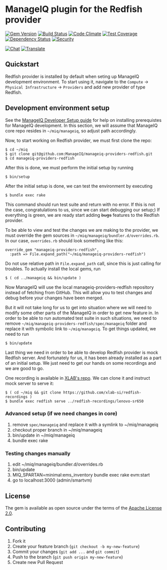 # ManageIQ plugin for the Redfish provider

[![Gem Version](https://badge.fury.io/rb/manageiq-providers-redfish.svg)](http://badge.fury.io/rb/manageiq-providers-redfish)
[![Build Status](https://travis-ci.org/ManageIQ/manageiq-providers-redfish.svg?branch=hammer)](https://travis-ci.org/ManageIQ/manageiq-providers-redfish)
[![Code Climate](https://codeclimate.com/github/ManageIQ/manageiq-providers-redfish.svg)](https://codeclimate.com/github/ManageIQ/manageiq-providers-redfish)
[![Test Coverage](https://codeclimate.com/github/ManageIQ/manageiq-providers-redfish/badges/coverage.svg)](https://codeclimate.com/github/ManageIQ/manageiq-providers-redfish/coverage)
[![Dependency Status](https://gemnasium.com/ManageIQ/manageiq-providers-redfish.svg)](https://gemnasium.com/ManageIQ/manageiq-providers-redfish)
[![Security](https://hakiri.io/github/ManageIQ/manageiq-providers-redfish/hammer.svg)](https://hakiri.io/github/ManageIQ/manageiq-providers-redfish/hammer)

[![Chat](https://badges.gitter.im/Join%20Chat.svg)](https://gitter.im/ManageIQ/manageiq-providers-redfish?utm_source=badge&utm_medium=badge&utm_campaign=pr-badge&utm_content=badge)
[![Translate](https://img.shields.io/badge/translate-zanata-blue.svg)](https://translate.zanata.org/zanata/project/view/manageiq-providers-redfish)


## Quickstart

Redfish provider is installed by default when seting up ManageIQ development
environment. To start using it, navigate to the `Compute` ->
`Physical Infrastructure` -> `Providers` and add new provider of type Redfish.


## Development environment setup

See the [ManageIQ Developer Setup guide][dev-setup] for help on installing
prerequistes for ManageIQ development. In this section, we will assume that
ManageIQ core repo resides in `~/miq/manageiq`, so adjust path accordingly.

   [dev-setup]: https://manageiq.org/docs/guides/developer_setup
                (ManageIQ developer setup)

Now, to start working on Redfish provider, we must first clone the repo:

    $ cd ~/miq
    $ git clone git@github.com:ManageIQ/manageiq-providers-redfish.git
    $ cd manageiq-providers-redfish

After this is done, we must perform the initial setup by running

    $ bin/setup

After the initial setup is done, we can test the environment by executing

    $ bundle exec rake

This command should run test suite and return with no error. If this is not
the case, congratulations to us, since we can start debugging our setup;) If
everything is green, we are ready start adding ~~bugs~~ features to the
Redfish provider.

To be able to view and test the changes we are making to the provider, we must
override the gem sources in `~/miq/manageiq/bundler.d/overrides.rb`. In our
case, `overrides.rb` should look something like this:

    override_gem "manageiq-providers-redfish",
      :path => File.expand_path("~/miq/manageiq-providers-redfish")

Do not use relative path in `File.expand_path` call, since this is just
calling for troubles. To actually install the local gems, run

    $ ( cd ../manageiq && bin/update )

Now ManageIQ will use the local manageiq-providers-redfish repository instead
of fetching from GitHub. This will allow you to test changes and debug before
your changes have been merged.

But it will not take long for us to get into situation where we will need to
modify some other parts of the ManageIQ in order to get new feature in. In
order to be able to run automated test suite in such situations, we need to
remove `~/miq/manageiq-providers-redfish/spec/manageiq` folder and replace it
with symbolic link to `~/miq/manageiq`. To get things updated, we need to run

    $ bin/update

Last thing we need in order to be able to develop Redfish provider is mock
Redfish server. And fortunately for us, it has been already installed as a
part of an initial setup. We just need to get our hands on some recordings and
we are good to go.

One recording is available in [XLAB's repo][redfish-recordings]. We can clone
it and instruct mock server to serve it:

    $ ( cd ~/miq && git clone https://github.com/xlab-si/redfish-recordings )
    $ bundle exec redfish serve ../redfish-recordings/lenovo-sr650

   [redfish-recordings]: https://github.com/xlab-si/redfish-recordings
                         (XLAB's repo with Redfish recordings)


### Advanced setup (if we need changes in core)

 1. remove `spec/manageiq` and replace it with a symlink to ~/miq/manageiq
 2. checkout proper branch in ~/miq/manageiq
 3. bin/update in ~/miq/manageiq
 4. bundle exec rake

### Testing changes manually

 1. edit ~/miq/manageiq/bundler.d/overrides.rb
 2. bin/update
 3. MIQ_SPARTAN=minimal:ems_inventory bundle exec rake evm:start
 4. go to localhost:3000 (admin/smartvm)


## License

The gem is available as open source under the terms of the
[Apache License 2.0](http://www.apache.org/licenses/LICENSE-2.0).


## Contributing

1. Fork it
2. Create your feature branch (`git checkout -b my-new-feature`)
3. Commit your changes (`git add ...` and `git commit`)
4. Push to the branch (`git push origin my-new-feature`)
5. Create new Pull Request
